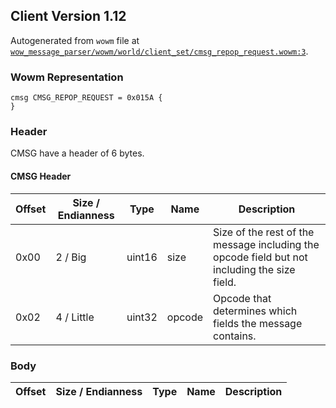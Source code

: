 ## Client Version 1.12

Autogenerated from `wowm` file at [`wow_message_parser/wowm/world/client_set/cmsg_repop_request.wowm:3`](https://github.com/gtker/wow_messages/tree/main/wow_message_parser/wowm/world/client_set/cmsg_repop_request.wowm#L3).

### Wowm Representation
```rust,ignore
cmsg CMSG_REPOP_REQUEST = 0x015A {
}
```
### Header
CMSG have a header of 6 bytes.

#### CMSG Header
| Offset | Size / Endianness | Type   | Name   | Description |
| ------ | ----------------- | ------ | ------ | ----------- |
| 0x00   | 2 / Big           | uint16 | size   | Size of the rest of the message including the opcode field but not including the size field.|
| 0x02   | 4 / Little        | uint32 | opcode | Opcode that determines which fields the message contains.|
### Body
| Offset | Size / Endianness | Type | Name | Description |
| ------ | ----------------- | ---- | ---- | ----------- |

